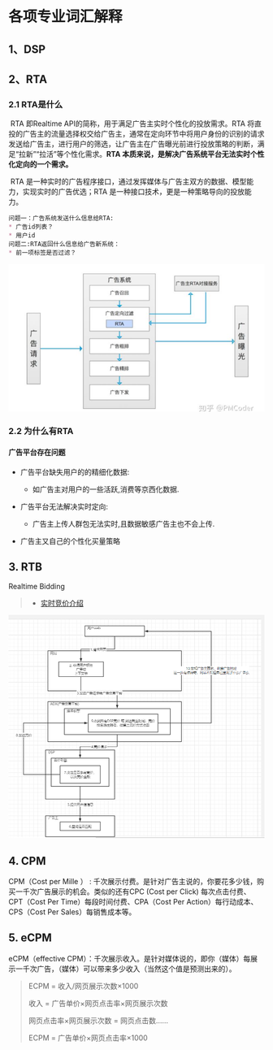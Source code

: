 # 各项专业词汇解释

## 1、DSP

## 2、RTA

### 2.1 RTA是什么

​		RTA 即Realtime API的简称，用于满足广告主实时个性化的投放需求。RTA 将直投的广告主的流量选择权交给广告主，通常在定向环节中将用户身份的识别的请求发送给广告主，进行用户的筛选，让广告主在广告曝光前进行投放策略的判断，满足“拉新”“拉活”等个性化需求。**RTA 本质来说，是解决广告系统平台无法实时个性化定向的一个需求。**	

​		RTA 是一种实时的广告程序接口，通过发挥媒体与广告主双方的数据、模型能力，实现实时的广告优选；RTA 是一种接口技术，更是一种策略导向的投放能力。

```markdown
问题一：广告系统发送什么信息给RTA:
* 广告id列表？
* 用户id
问题二:RTA返回什么信息给广告新系统：
* 前一项标签是否过滤？
```

![image-20201222170942287](%E4%B8%93%E4%B8%9A%E8%AF%8D%E6%B1%87%E8%A7%A3%E9%87%8A.assets/image-20201222170942287.png)

### 2.2 为什么有RTA

#### 广告平台存在问题

* 广告平台缺失用户的的精细化数据:
  * 如广告主对用户的一些活跃,消费等京西化数据.
* 广告平台无法解决实时定向:
  * 广告主上传人群包无法实时,且数据敏感广告主也不会上传.

* 广告主又自己的个性化买量策略

## 3. RTB

Realtime Bidding

> * [实时竞价介绍](https://blog.csdn.net/chndata/article/details/46799551?utm_medium=distribute.pc_relevant_t0.none-task-blog-BlogCommendFromBaidu-1.not_use_machine_learn_pai&depth_1-utm_source=distribute.pc_relevant_t0.none-task-blog-BlogCommendFromBaidu-1.not_use_machine_learn_pai)

![image-20201222202300092](%E4%B8%93%E4%B8%9A%E8%AF%8D%E6%B1%87%E8%A7%A3%E9%87%8A.assets/image-20201222202300092.png)

## 4. CPM

CPM（Cost per Mille ） : 千次展示付费。是针对广告主说的，你要花多少钱，购买一千次广告展示的机会。类似的还有CPC (Cost per Click) 每次点击付费、CPT（Cost Per Time）每段时间付费、CPA（Cost Per Action）每行动成本、CPS（Cost Per Sales）每销售成本等。

## 5. eCPM

eCPM（effective CPM）：千次展示收入。是针对媒体说的，即你（媒体）每展示一千次广告，（媒体）可以带来多少收入（当然这个值是预测出来的）。

> ECPM = 收入/网页展示次数×1000
>
> 收入 = 广告单价×网页点击率×网页展示次数
>
> 网页点击率×网页展示次数 = 网页点击数……
>
> ECPM = 广告单价×网页点击率×1000